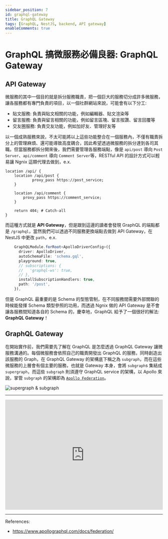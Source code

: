 ```yaml
---
sidebar_position: 7
id: graphql-gateway
title: GraphQL Gateway
tags: [GraphQL, NestJS, backend, API gateway]
enableComments: true
---
```


# GraphQL 搞微服務必備良器: GraphQL Gateway

## API Gateway
微服務的其中一個目的就是拆分服務職責，把一個巨大的服務切分成許多微服務，讓各服務都有專門負責的項目，以一個社群網站來說，可能會有以下分工:

- 貼文服務: 負責與貼文相關的功能，例如編輯器、貼文渲染等
- 留言服務: 負責與留言相關的功能，例如留言區塊、留言按讚、留言回覆等
- 交友圈服務: 負責交友功能，例如加好友、管理好友等

以一個成熟服務來說，不太可能將以上這些功能整合在一個服務內，不僅有職責拆分上的管理麻煩、還可能導致高度耦合，因此希望透過微服務的拆分達到各司其職。但當服務都拆分開來後，我們需要管理各服務端點，像是 `api/post` 導向 `Post Server`、`api/comment` 導向 `Comment Server`等，RESTful API 的設計方式可以輕易讓 Ngnix 這類代理去做到，e.x.

```
location /api/ {
	location /api/post {
    	    proxy_pass https://post_service;
	}
 
	location /api/comment {
        proxy_pass https://comment_service;
	}
 
	return 404; # Catch-all
}
```

而這種方式就是 **API Gateway**，但是跟到這邊的讀者會發現 GraphQL 的端點都是 `/graphql`，當然我們可以透過不同服務更換端點去做到 API Gateway，在 NestJS 中更改 `path`，e.x.

``` ts
    GraphQLModule.forRoot<ApolloDriverConfig>({
      driver: ApolloDriver,
      autoSchemaFile: 'schema.gql',
      playground: true,
      // subscriptions: {
      //   'graphql-ws': true,
      // },
      installSubscriptionHandlers: true,
      path: '/post',
    }),
```

但是 GraphQL 最重要的是 Schema 的型態管制，在不同服務間需要外部關聯的時候能發揮 Schema 類型參照的功用，而透過 Ngnix 做的 API Gateway 是不會讓各服務間知道各自的 Schema 的，慶幸地，GraphQL 給予了一個很好的解法: **GraphQL Gateway**！

## GraphQL Gateway
在開始實作前，我們需要先了解在 GraphQL 是怎麼透過 GraphQL Gateway 讓微服務溝通的。每個微服務會依照自己的職責開發出 GraphQL 的服務，同時創造出該服務的 Graph，在 GraphQL Gateway 的架構底下稱之為 `subgraph`，而在這些微服務的上層會有個主要的服務，也就是 Gateway 本身，會將 `subgraph`s 集結成 `supergraph`，而這些 `subgraph` 則須遵守 GraphQL service 的架構，以 Apollo 來說，掌管 `subgraph` 的架構即為 [`Apollo Federation`](https://www.apollographql.com/docs/federation/)。

<img src="https://i.imgur.com/6F15nVX.png" loading="lazy" alt="supergraph & subgraph" />

---
<iframe src="https://open.spotify.com/embed/track/5B0kgjHULYJhAQkK5XsMoC?utm_source=generator&theme=0" width="100%" height="352" frameBorder="0" allowfullscreen="" allow="autoplay; clipboard-write; encrypted-media; fullscreen; picture-in-picture" loading="lazy"></iframe>

---
References:
- https://www.apollographql.com/docs/federation/